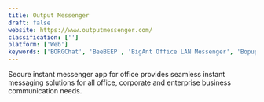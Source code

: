 ```yaml
---
title: Output Messenger
draft: false 
website: https://www.outputmessenger.com/
classification: ['']
platform: ['Web']
keywords: ['BORGChat', 'BeeBEEP', 'BigAnt Office LAN Messenger', 'Bopup IM Suite', 'Conversations', 'Feem', 'Google Duo', 'IP Messenger', 'Jitsi', 'KouChat', 'LAN Messenger', 'Network Assistant', 'Simple Chat', 'Softros LAN messenger', 'WhatsApp', 'Winpopup LAN Messenger', 'Xabber', 'jMessenger', 'qchat']
---
```

Secure instant messenger app for office provides seamless instant messaging solutions for all office, corporate and enterprise business communication needs.